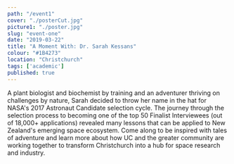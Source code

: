 ```yaml
---
path: "/event1"
cover: "./posterCut.jpg"
picture1: "./poster.jpg"
slug: "event-one"
date: "2019-03-22"
title: "A Moment With: Dr. Sarah Kessans"
colour: "#1B4273"
location: "Christchurch"
tags: ['academic']
published: true
---
```

A plant biologist and biochemist by training and an adventurer thriving on challenges by nature, Sarah decided to throw her name in the hat for NASA's 2017 Astronaut Candidate selection cycle. The journey through the selection process to becoming one of the top 50 Finalist Interviewees (out of 18,000+ applications) revealed many lessons that can be applied to New Zealand's emerging space ecosystem. Come along to be inspired with tales of adventure and learn more about how UC and the greater community are working together to transform Christchurch into a hub for space research and industry.
